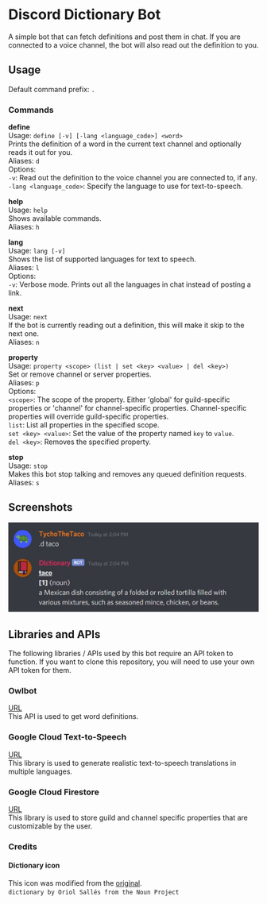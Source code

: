 # Discord Dictionary Bot

A simple bot that can fetch definitions and post them in chat. If you are connected to a voice channel, the bot will also read out the definition to you.

## Usage
Default command prefix: `.`<br>

### Commands
**define**<br>
Usage: `define [-v] [-lang <language_code>] <word>`<br>
Prints the definition of a word in the current text channel and optionally reads it out for you.<br>
Aliases: `d`<br>
Options:<br>
`-v`: Read out the definition to the voice channel you are connected to, if any.<br>
`-lang <language_code>`: Specify the language to use for text-to-speech.<br>

**help**<br>
Usage: `help`<br>
Shows available commands.<br>
Aliases: `h`<br>

**lang**<br>
Usage: `lang [-v]`<br>
Shows the list of supported languages for text to speech.<br>
Aliases: `l`<br>
Options:<br>
`-v`: Verbose mode. Prints out all the languages in chat instead of posting a link.<br>

**next**<br>
Usage: `next`<br>
If the bot is currently reading out a definition, this will make it skip to the next one.<br>
Aliases: `n`<br>

**property**<br>
Usage: `property <scope> (list | set <key> <value> | del <key>)`<br>
Set or remove channel or server properties.<br>
Aliases: `p`<br>
Options:<br>
`<scope>`: The scope of the property. Either 'global' for guild-specific properties or 'channel' for channel-specific properties. Channel-specific properties will override guild-specific properties.<br>
`list`: List all properties in the specified scope.<br>
`set <key> <value>`: Set the value of the property named `key` to `value`.<br>
`del <key>`: Removes the specified property.<br>

**stop**<br>
Usage: `stop`<br>
Makes this bot stop talking and removes any queued definition requests.<br>
Aliases: `s`<br>

## Screenshots
![test](https://github.com/TychoTheTaco/Discord-Dictionary-Bot/blob/master/media/taco.jpg)

## Libraries and APIs
The following libraries / APIs used by this bot require an API token to function. If you want to clone this repository, you will need to use your own API token for them.<br>

### Owlbot
[URL](https://owlbot.info/)<br>
This API is used to get word definitions.

### Google Cloud Text-to-Speech
[URL](https://cloud.google.com/text-to-speech)<br>
This library is used to generate realistic text-to-speech translations in multiple languages.

### Google Cloud Firestore
[URL](https://firebase.google.com/products/firestore)<br>
This library is used to store guild and channel specific properties that are customizable by the user.

### Credits
#### Dictionary icon
This icon was modified from the [original](https://thenounproject.com/term/dictionary/653775/).<br>
`dictionary by Oriol Sallés from the Noun Project`
